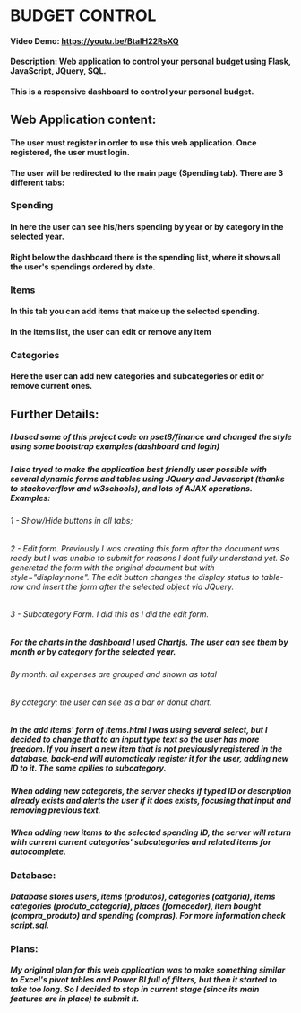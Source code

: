 # BUDGET CONTROL
#### Video Demo: https://youtu.be/BtaIH22RsXQ
#### Description: Web application to control your personal budget using Flask, JavaScript, JQuery, SQL.
#### This is a responsive dashboard to control your personal budget.

## Web Application content:

#### The user must register in order to use this web application. Once registered, the user must login.
#### The user will be redirected to the main page (Spending tab). There are 3 different tabs:

### Spending
#### In here the user can see his/hers spending by year or by category in the selected year.
#### Right below the dashboard there is the spending list, where it shows all the user's spendings ordered by date.

### Items
#### In this tab you can add items that make up the selected spending.
#### In the items list, the user can edit or remove any item

### Categories
#### Here the user can add new categories and subcategories or edit or remove current ones.

## Further Details:
##### I based some of this project code on pset8/finance and changed the style using some bootstrap examples (dashboard and login)
##### I also tryed to make the application best friendly user possible with several dynamic forms and tables using JQuery and Javascript (thanks to stackoverflow and w3schools), and lots of AJAX operations. Examples:
###### 1 - Show/Hide buttons in all tabs;
###### 2 - Edit form. Previously I was creating this form after the document was ready but I was unable to submit for reasons I dont fully understand yet. So generetad the form with the original document but with style="display:none". The edit button changes the display status to table-row and insert the form after the selected object via JQuery.
###### 3 - Subcategory Form. I did this as I did the edit form.

##### For the charts in the dashboard I used Chartjs. The user can see them by month or by category for the selected year.
###### By month: all expenses are grouped and shown as total
###### By category: the user can see as a bar or donut chart.

##### In the add items' form of items.html I was using several select, but I decided to change that to an input type text so the user has more freedom. If you insert a new item that is not previously registered in the database, back-end will automaticaly register it for the user, adding new ID to it. The same apllies to subcategory.

##### When adding new categoreis, the server checks if typed ID or description already exists and alerts the user if it does exists, focusing that input and removing previous text.

##### When adding new items to the selected spending ID, the server will return with current current categories' subcategories and related items for autocomplete.

### Database:
##### Database stores users, items (produtos), categories (catgoria), items categories (produto_categoria), places (fornecedor), item bought (compra_produto) and spending (compras). For more information check script.sql.

### Plans:
##### My original plan for this web application was to make something similar to Excel's pivot tables and Power BI full of filters, but then it started to take too long. So I decided to stop in current stage (since its main features are in place) to submit it. 
